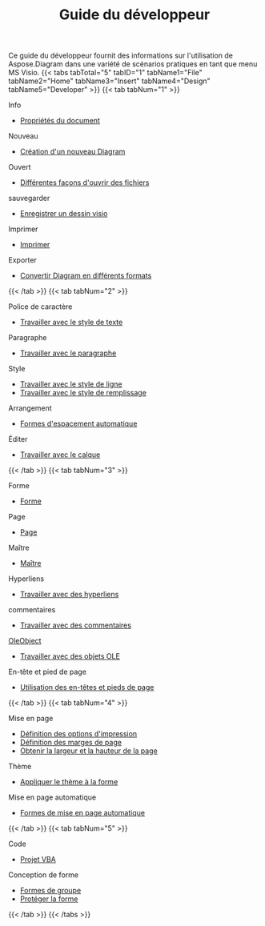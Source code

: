 ﻿---
title: Guide du développeur
type: docs
weight: 50
url: /fr/java/developer-guide/
---
Ce guide du développeur fournit des informations sur l'utilisation de Aspose.Diagram dans une variété de scénarios pratiques en tant que menu MS Visio.
{{< tabs tabTotal="5" tabID="1" tabName1="File" tabName2="Home" tabName3="Insert" tabName4="Design" tabName5="Developer" >}}
{{< tab tabNum="1" >}}
<div class="row">
    <div class="col-md-6">
        <p>Info</p>
        <ul>
            <li><a href="/diagram/fr/java/document-properties/">Propriétés du document</a></li>
        </ul>
        <p>Nouveau</p>
        <ul>
            <li><a href="/diagram/fr/java/your-first-aspose-diagram-application-hello-world/#code-sample-creating-a-new-diagram">Création d'un nouveau Diagram</a></li>
        </ul>
        <p>Ouvert</p>
        <ul>
            <li><a href="/diagram/fr/java/open-visio-document/">Différentes façons d'ouvrir des fichiers</a></li>
       </ul>
        <p>sauvegarder</p>
        <ul>
            <li><a href="/diagram/fr/java/save-visio-document/">Enregistrer un dessin visio</a></li>
        </ul>
    </div>
    <div class="col-md-6">
	   <p>Imprimer</p>
        <ul>
            <li><a href="/diagram/fr/java/working-with-print/">Imprimer</a></li>
        </ul>
        <p>Exporter</p>
        <ul>
            <li><a href="/diagram/fr/java/converting/">Convertir Diagram en différents formats</a></li>
        </ul>
    </div>
</div>
{{< /tab >}}
{{< tab tabNum="2" >}}
<div class="row">
    <div class="col-md-6">
        <p>Police de caractère</p>
        <ul>
		        <li><a href="/diagram/fr/java/working-with-text/">Travailler avec le style de texte</a></li>
        </ul>
       <p>Paragraphe</p>
        <ul>
		        <li><a href="/diagram/fr/java/working-with-shapes-paragraph/">Travailler avec le paragraphe</a></li>
        </ul>
       <p>Style</p>
        <ul>
					 <li><a href="/diagram/fr/java/set-visio-shape-s-xform-line-and-fill-data/">Travailler avec le style de ligne</a></li>
					 <li><a href="/diagram/fr/java/set-visio-shape-s-xform-line-and-fill-data/">Travailler avec le style de remplissage</a></li>
        </ul>  
        <p>Arrangement</p>
        <ul>
					 <li><a href="/diagram/fr/java/auto-space-a-collection-of-shapes-in-the-visio-page/">Formes d'espacement automatique</a></li>
        </ul>  
        <p>Éditer</p>
        <ul>
            <li><a href="/diagram/fr/java/working-with-layers/">Travailler avec le calque</a></li>
        </ul>                
    </div>
</div>
{{< /tab >}}
{{< tab tabNum="3" >}}
<div class="row">
    <div class="col-md-6">
        <p>Forme</p>
        <ul>
            <li><a href="/diagram/fr/java/add-retrieve-copy-and-read-visio-shape-data/">Forme</a></li>
        </ul>
        <ul>
        </ul>
        <p>Page</p>
        <ul>
            <li><a href="/diagram/fr/java/retrieve-get-copy-and-insert-a-page/">Page</a></li>
        </ul>
        <p>Maître</p>    
        <ul>
            <li><a href="/diagram/fr/java/working-with-masters/">Maître</a></li>
        </ul>
		   <p>Hyperliens</p>
        <ul>
            <li><a href="/diagram/fr/java/working-with-hyperlinks/">Travailler avec des hyperliens</a></li>
        </ul>
        <p>commentaires</p>
        <ul>
            <li><a href="/diagram/fr/java/working-with-comments/">Travailler avec des commentaires</a></li>
        </ul>       
    </div>
    <div class="col-md-6">       
        <p><a href="/diagram/fr/java/ole-objects-in-visio-diagram/">OleObject</a></p>
        <ul>
            <li><a href="/diagram/fr/java/manipulate-the-embedded-ole-objects-in-visio-diagram/">Travailler avec des objets OLE</a></li>
        </ul>     
        <p>En-tête et pied de page</p>
        <ul>
        <li><a href="/diagram/fr/java/working-with-headers-and-footers/">Utilisation des en-têtes et pieds de page</a></li>
        </ul>
    </div>
</div>
{{< /tab >}}
{{< tab tabNum="4" >}}
<div class="row">
    <div class="col-md-6">
        <p>Mise en page</p>
        <ul>
            <li><a href="/diagram/fr/java/setting-print-options/">Définition des options d'impression</a></li>
            <li><a href="/diagram/fr/java/setting-margins/">Définition des marges de page</a></li>
            <li><a href="/diagram/fr/java/get-paper-width-and-height-of-page/">Obtenir la largeur et la hauteur de la page</a></li>
        </ul>    
        <p>Thème</p>
        <ul>
            <li><a href="/diagram/fr/java/apply-theme-to-shape/">Appliquer le thème à la forme</a></li>
        </ul>
       <p>Mise en page automatique</p>
        <ul>
            <li><a href="/diagram/fr/java/create-layout-and-auto-fit-shapes/">Formes de mise en page automatique</a></li>
        </ul>     
    </div>
</div>
{{< /tab >}}
{{< tab tabNum="5" >}}
<div class="row">
    <div class="col-md-6">
        <p>Code</p>
        <ul>
         <li><a href="/diagram/fr/java/working-with-vbaproject/">Projet VBA</a></li>
        </ul>
        <p>Conception de forme</p>
        <ul>
         <li><a href="/diagram/fr/java/group-convert-and-verify-shapes/#Group Shapes Programming Sample">Formes de groupe</a></li>
         <li><a href="/diagram/fr/java/working-with-protection/">Protéger la forme</a></li>
        </ul>        
    </div>
</div>
{{< /tab >}}
{{< /tabs >}}


